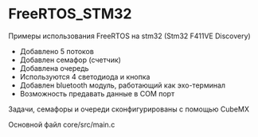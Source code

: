 # FreeRTOS_STM32
Примеры использования FreeRTOS на stm32 (Stm32 F411VE Discovery)
- Добавлено 5 потоков 
- Добавлен семафор (счетчик)
- Добавлена очередь
- Используются 4 светодиода и кнопка
- Добавлен bluetooth модуль, работающий как эхо-терминал 
- Возможность предавать данные в COM порт

Задачи, семафоры и очереди сконфигурированы с помощью CubeMX

Основной файл core/src/main.c 
